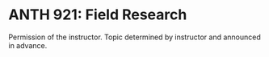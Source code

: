 # ANTH 921: Field Research

Permission of the instructor. Topic determined by instructor and announced in advance.